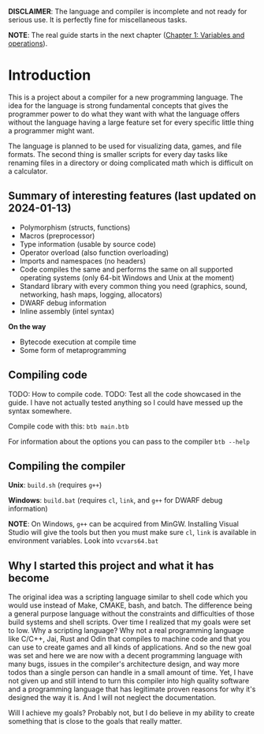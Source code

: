 **DISCLAIMER**: The language and compiler is incomplete and not ready for serious use. It is perfectly fine for miscellaneous tasks.

**NOTE**: The real guide starts in the next chapter ([Chapter 1: Variables and operations](/docs/guide/01-Variables%20and%20operations.md)).

# Introduction
This is a project about a compiler for a new programming language. The idea for the language is strong fundamental concepts that gives the programmer power to do what they want with what the language offers without the language having a large feature set for every specific little thing a programmer might want.

The language is planned to be used for visualizing data, games, and file formats. The second thing is smaller scripts for every day tasks like renaming files in a directory or doing complicated math which is difficult on a calculator.

## Summary of interesting features (last updated on 2024-01-13)
- Polymorphism (structs, functions)
- Macros (preprocessor)
- Type information (usable by source code)
- Operator overload (also function overloading)
- Imports and namespaces (no headers)
- Code compiles the same and performs the same on all supported operating systems (only 64-bit Windows and Unix at the moment)
- Standard library with every common thing you need (graphics, sound, networking, hash maps, logging, allocators)
- DWARF debug information
- Inline assembly (intel syntax)

**On the way**
- Bytecode execution at compile time
- Some form of metaprogramming

## Compiling code
TODO: How to compile code.
TODO: Test all the code showcased in the guide. I have not actually tested anything so I could have messed up the syntax somewhere.

Compile code with this:
`btb main.btb`

For information about the options you can pass to the compiler
`btb --help`



## Compiling the compiler
**Unix**: `build.sh`      (requires `g++`)

**Windows**: `build.bat`  (requires `cl`, `link`, and `g++` for DWARF debug information)

**NOTE**: On Windows, `g++` can be acquired from MinGW. Installing Visual Studio will give the tools but then
you must make sure `cl`, `link` is available in environment variables. Look into `vcvars64.bat`

## Why I started this project and what it has become
The original idea was a scripting language similar to shell code which you would use instead of Make, CMAKE, bash, and batch. The difference being a general purpose language without the constraints and difficulties of those build systems and shell scripts. Over time I realized that my goals were set to low. Why a scripting language? Why not a real programming language like C/C++, Jai, Rust and Odin that compiles to machine code and that you can use to create games and all kinds of applications. And so the new goal was set and here we are now with a decent programming language with many bugs, issues in the compiler's architecture design, and way more todos than a single person can handle in a small amount of time. Yet, I have not given up and still intend to turn this compiler into high quality software and a programming language that has legitimate proven reasons for why it's designed the way it is. And I will not neglect the documentation.

Will I achieve my goals? Probably not, but I do believe in my ability to create  something that is close to the goals that really matter.